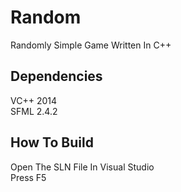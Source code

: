 # Random
Randomly Simple Game Written In C++
## Dependencies
VC++ 2014  
SFML 2.4.2
## How To Build
Open The SLN File In Visual Studio  
Press F5

